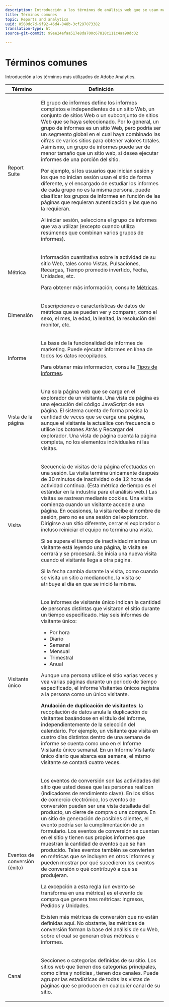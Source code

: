 ```yaml
---
description: Introducción a los términos de análisis web que se usan más frecuentemente en los informes de marketing.
title: Términos comunes
topic: Reports and analytics
uuid: 0560dc7d-9f92-46d4-848b-3cf297073382
translation-type: ht
source-git-commit: 99ee24efaa517e8da700c67818c111c4aa90dc02

---
```



# Términos comunes

Introducción a los términos más utilizados de Adobe Analytics.

<table id="table_58F5D292485F45F9902B372E4E1E3103"> 
 <thead> 
  <tr> 
   <th colname="col1" class="entry"> Término </th> 
   <th colname="col2" class="entry"> Definición </th> 
  </tr> 
 </thead>
 <tbody> 
  <tr> 
   <td colname="col1"> <p> Report Suite </p> </td> 
   <td colname="col2"> <p>El grupo de informes define los informes completos e independientes de un sitio Web, un conjunto de sitios Web o un subconjunto de sitios Web que se haya seleccionado. Por lo general, un grupo de informes es un sitio Web, pero podría ser un segmento global en el cual haya combinado las cifras de varios sitios para obtener valores totales. Asimismo, un grupo de informes puede ser de menor tamaño que un sitio web, si desea ejecutar informes de una porción del sitio. </p> <p>Por ejemplo, si los usuarios que inician sesión y los que no inician sesión usan el sitio de forma diferente, y el encargado de estudiar los informes de cada grupo no es la misma persona, puede clasificar los grupos de informes en función de las páginas que requieran autenticación y las que no la requieran. </p> <p>Al iniciar sesión, selecciona el grupo de informes que va a utilizar (excepto cuando utiliza resúmenes que combinan varios grupos de informes). </p> </td> 
  </tr> 
  <tr> 
   <td> <p>Métrica </p> </td> 
   <td> <p>Información cuantitativa sobre la actividad de su sitio Web, tales como Vistas, Pulsaciones, Recargas, Tiempo promedio invertido, Fecha, Unidades, etc. </p> <p>Para obtener más información, consulte <a href="/help/analyze/reports-analytics/metrics.md">Métricas</a>. </p> </td> 
  </tr> 
  <tr> 
   <td> <p> Dimensión </p> </td> 
   <td> <p>Descripciones o características de datos de métricas que se pueden ver y comparar, como el sexo, el mes, la edad, la lealtad, la resolución del monitor, etc. </p> </td> 
  </tr> 
  <tr> 
   <td> <p> Informe </p> </td> 
   <td> <p>La base de la funcionalidad de informes de marketing. Puede ejecutar informes en línea de todos los datos recopilados. </p> <p>Para obtener más información, consulte <a href="/help/analyze/reports-analytics/reports.md">Tipos de informes</a>. </p> </td> 
  </tr> 
  <tr> 
   <td> <p> Vista de la página </p> </td> 
   <td> <p>Una sola página web que se carga en el explorador de un visitante. Una vista de página es una ejecución del código JavaScript de esa página. El sistema cuenta de forma precisa la cantidad de veces que se carga una página, aunque el visitante la actualice con frecuencia o utilice los botones <span class="uicontrol">Atrás</span> y <span class="uicontrol">Recargar</span> del explorador. Una vista de página cuenta la página completa, no los elementos individuales ni las visitas. </p> </td> 
  </tr> 
  <tr> 
   <td> <p>Visita </p> </td> 
   <td> <p>Secuencia de visitas de la página efectuadas en una sesión. La visita termina únicamente después de 30 minutos de inactividad o de 12 horas de actividad continua. (Esta métrica de tiempo es el estándar en la industria para el análisis web.) Las visitas se rastrean mediante cookies. Una visita comienza cuando un visitante accede a una página. En ocasiones, la visita recibe el nombre de  <span class="term"> sesión</span>, pero no es una sesión del explorador. Dirigirse a un sitio diferente, cerrar el explorador o incluso reiniciar el equipo no termina una visita. </p> <p> Si se supera el tiempo de inactividad mientras un visitante está leyendo una página, la visita se cerrará y se procesará. Se inicia una nueva visita cuando el visitante llega a otra página. </p> <p>Si la fecha cambia durante la visita, como cuando se visita un sitio a medianoche, la visita se atribuye al día en que se inició la misma. </p> </td> 
  </tr> 
  <tr> 
   <td> <p> Visitante único </p> </td> 
   <td> <p>Los informes de visitante único indican la cantidad de personas distintas que visitaron el sitio durante un tiempo especificado. Hay seis informes de visitante único: </p> 
    <ul id="ul_863B8DE8B9E74DE4A93C2C2931EEFB6D"> 
     <li id="li_21C835B71EF64B4DA821B674416C8B85">Por hora </li> 
     <li id="li_36A498AE7D7A455C8DEB3AA0F025B597">Diario </li> 
     <li id="li_30F26F8DAC664E1FA823B7BDDB7B0F8B">Semanal </li> 
     <li id="li_09263F6B1E114A8DB477793B560A0417">Mensual </li> 
     <li id="li_A0B2CA3D44564045B02B55AF6E392F76">Trimestral </li> 
     <li id="li_296BC5B02921460690F35128B1192800">Anual </li> 
    </ul> <p>Aunque una persona utilice el sitio varias veces y vea varias páginas durante un periodo de tiempo especificado, el informe Visitantes únicos registra a la persona como un único visitante. </p> <p> <b>Anulación de duplicación de visitantes</b>: la recopilación de datos anula la duplicación de visitantes basándose en el título del informe, independientemente de la selección del calendario. Por ejemplo, un visitante que visita en cuatro días distintos dentro de una semana de informe se cuenta como uno en el <span class="wintitle">Informe Visitante único semanal</span>. En un <span class="wintitle">Informe Visitante único diario</span> que abarca esa semana, el mismo visitante se contará cuatro veces. </p> </td> 
  </tr> 
  <tr> 
   <td> <p>Eventos de conversión (éxito) </p> </td> 
   <td> <p>Los eventos de conversión son las actividades del sitio que usted desea que las personas realicen (indicadores de rendimiento clave). En los sitios de comercio electrónico, los eventos de conversión pueden ser una vista detallada del producto, un cierre de compra o una compra. En un sitio de generación de posibles clientes, el evento podría ser la cumplimentación de un formulario. Los eventos de conversión se cuentan en el sitio y tienen sus propios informes que muestran la cantidad de eventos que se han producido. Tales eventos también se convierten en métricas que se incluyen en otros informes y pueden mostrar por qué sucedieron los eventos de conversión o qué contribuyó a que se produjeran. </p> <p>La excepción a esta regla (un evento se transforma en una métrica) es el evento de compra que genera tres métricas: Ingresos, Pedidos y Unidades. </p> <p>Existen más métricas de conversión que no están definidas aquí. No obstante, las métricas de conversión forman la base del análisis de su Web, sobre el cual se generan otras métricas e informes. </p> </td> 
  </tr> 
  <tr> 
   <td> <p>Canal </p> </td> 
   <td> <p> Secciones o categorías definidas de su sitio. Los sitios web que tienen dos categorías principales, como  <span class="term"> clima</span> y noticias <span class="term"></span>, tienen dos canales. Puede agrupar las estadísticas de todas las vistas de páginas que se producen en cualquier canal de su sitio. </p> </td> 
  </tr> 
 </tbody> 
</table>

